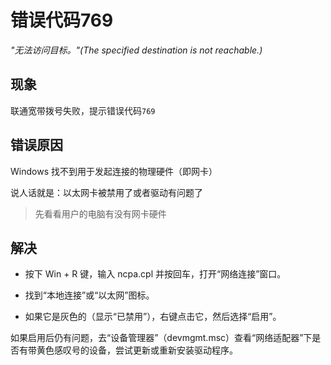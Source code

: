# 错误代码769
*"无法访问目标。"(The specified destination is not reachable.)*
## 现象
联通宽带拨号失败，提示错误代码`769`
## 错误原因
Windows 找不到用于发起连接的物理硬件（即网卡）

说人话就是：以太网卡被禁用了或者驱动有问题了

> 先看看用户的电脑有没有网卡硬件

## 解决

- 按下 Win + R 键，输入 ncpa.cpl 并按回车，打开“网络连接”窗口。

- 找到“本地连接”或“以太网”图标。

- 如果它是灰色的（显示“已禁用”），右键点击它，然后选择“启用”。

如果启用后仍有问题，去“设备管理器”（devmgmt.msc）查看“网络适配器”下是否有带黄色感叹号的设备，尝试更新或重新安装驱动程序。

